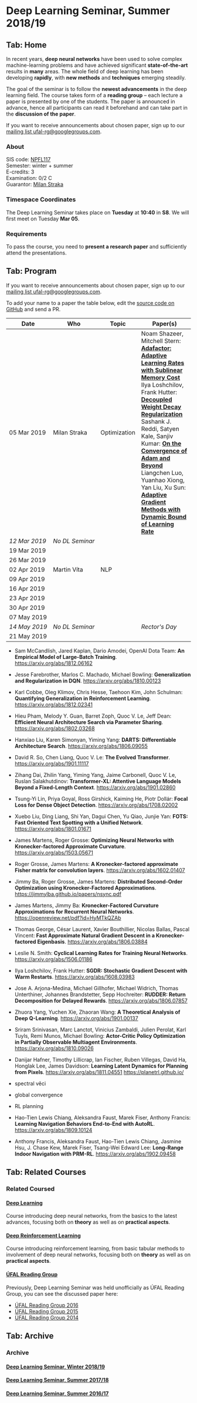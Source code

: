 # Deep Learning Seminar, Summer 2018/19

## Tab: Home

In recent years, **deep neural networks** have been used to solve complex
machine-learning problems and have achieved significant **state-of-the-art**
results in **many** areas. The whole field of deep learning has been developing
**rapidly**, with **new methods** and **techniques** emerging steadily.

The goal of the seminar is to follow the **newest advancements** in the deep
learning field. The course takes form of a **reading group** – each lecture
a paper is presented by one of the students. The paper is announced in advance,
hence all participants can read it beforehand and can take part in the
**discussion of the paper**.

If you want to receive announcements about chosen paper, sign up to our
[mailing list ufal-rg@googlegroups.com](https://groups.google.com/forum/#!forum/ufal-rg).

### About

SIS code: [NPFL117](https://is.cuni.cz/studium/eng/predmety/index.php?do=predmet&kod=NPFL117)<br>
Semester: winter + summer<br>
E-credits: 3<br>
Examination: 0/2 C<br>
Guarantor: [Milan Straka](https://ufal.mff.cuni.cz/milan-straka)

### Timespace Coordinates

The Deep Learning Seminar takes place on **Tuesday** at **10:40** in **S8**. We will first meet on Tuesday **Mar 05**.

### Requirements

To pass the course, you need to **present a research paper** and sufficiently
attend the presentations.

## Tab: Program

If you want to receive announcements about chosen paper, sign up to our
[mailing list ufal-rg@googlegroups.com](https://groups.google.com/forum/#!forum/ufal-rg).

To add your name to a paper the table below, edit the
[source code on GitHub](https://github.com/ufal/npfl117/edit/master/1819-summer/README.md) and send a PR.

<div class="program"><style>
  .program td { vertical-align: middle !important}
  .program tr>td:nth-of-type(1), .program tr>td:nth-of-type(2) {white-space: nowrap}
</style>

| Date        | Who                | Topic | Paper(s)
| ----        | ---                | ----- | --------
| 05 Mar 2019 | Milan Straka       | Optimization | Noam Shazeer, Mitchell Stern: **[Adafactor: Adaptive Learning Rates with Sublinear Memory Cost](https://arxiv.org/abs/1804.04235)**<br>Ilya Loshchilov, Frank Hutter: **[Decoupled Weight Decay Regularization](https://arxiv.org/abs/1711.05101)**<br>Sashank J. Reddi, Satyen Kale, Sanjiv Kumar: **[On the Convergence of Adam and Beyond](https://openreview.net/forum?id=ryQu7f-RZ)**<br>Liangchen Luo, Yuanhao Xiong, Yan Liu, Xu Sun: **[Adaptive Gradient Methods with Dynamic Bound of Learning Rate](https://openreview.net/forum?id=Bkg3g2R9FX)**
|*12 Mar 2019*|*No DL Seminar*     |              |
| 19 Mar 2019 |                    |              |
| 26 Mar 2019 |                    |              |
| 02 Apr 2019 | Martin Víta        | NLP          |
| 09 Apr 2019 |                    |              |
| 16 Apr 2019 |                    |              |
| 23 Apr 2019 |                    |              |
| 30 Apr 2019 |                    |              |
| 07 May 2019 |                    |              |
|*14 May 2019*|*No DL Seminar*     |              | *Rector's Day*
| 21 May 2019 |                    |              |


- Sam McCandlish, Jared Kaplan, Dario Amodei, OpenAI Dota Team: **An Empirical Model of Large-Batch Training**.  https://arxiv.org/abs/1812.06162

- Jesse Farebrother, Marlos C. Machado, Michael Bowling: **Generalization and Regularization in DQN**.  https://arxiv.org/abs/1810.00123
- Karl Cobbe, Oleg Klimov, Chris Hesse, Taehoon Kim, John Schulman: **Quantifying Generalization in Reinforcement Learning**.  https://arxiv.org/abs/1812.02341

- Hieu Pham, Melody Y. Guan, Barret Zoph, Quoc V. Le, Jeff Dean: **Efficient Neural Architecture Search via Parameter Sharing**.  https://arxiv.org/abs/1802.03268
- Hanxiao Liu, Karen Simonyan, Yiming Yang: **DARTS: Differentiable Architecture Search**.  https://arxiv.org/abs/1806.09055

- David R. So, Chen Liang, Quoc V. Le: **The Evolved Transformer**.  https://arxiv.org/abs/1901.11117
- Zihang Dai, Zhilin Yang, Yiming Yang, Jaime Carbonell, Quoc V. Le, Ruslan Salakhutdinov: **Transformer-XL: Attentive Language Models Beyond a Fixed-Length Context**.  https://arxiv.org/abs/1901.02860

- Tsung-Yi Lin, Priya Goyal, Ross Girshick, Kaiming He, Piotr Dollár: **Focal Loss for Dense Object Detection**.  https://arxiv.org/abs/1708.02002
- Xuebo Liu, Ding Liang, Shi Yan, Dagui Chen, Yu Qiao, Junjie Yan: **FOTS: Fast Oriented Text Spotting with a Unified Network**.  https://arxiv.org/abs/1801.01671

- James Martens, Roger Grosse: **Optimizing Neural Networks with Kronecker-factored Approximate Curvature**.  https://arxiv.org/abs/1503.05671
- Roger Grosse, James Martens: **A Kronecker-factored approximate Fisher matrix for convolution layers**.  https://arxiv.org/abs/1602.01407
- Jimmy Ba, Roger Grosse, James Martens: **Distributed Second-Order Optimization using Kronecker-Factored Approximations**. https://jimmylba.github.io/papers/nsync.pdf
- James Martens, Jimmy Ba: **Kronecker-Factored Curvature Approximations for Recurrent Neural Networks**. https://openreview.net/pdf?id=HyMTkQZAb
- Thomas George, César Laurent, Xavier Bouthillier, Nicolas Ballas, Pascal Vincent: **Fast Approximate Natural Gradient Descent in a Kronecker-factored Eigenbasis**.  https://arxiv.org/abs/1806.03884

- Leslie N. Smith: **Cyclical Learning Rates for Training Neural Networks**.  https://arxiv.org/abs/1506.01186
- Ilya Loshchilov, Frank Hutter: **SGDR: Stochastic Gradient Descent with Warm Restarts**.  https://arxiv.org/abs/1608.03983

- Jose A. Arjona-Medina, Michael Gillhofer, Michael Widrich, Thomas Unterthiner, Johannes Brandstetter, Sepp Hochreiter: **RUDDER: Return Decomposition for Delayed Rewards**.  https://arxiv.org/abs/1806.07857

- Zhuora Yang, Yuchen Xie, Zhaoran Wang: **A Theoretical Analysis of Deep Q-Learning**.  https://arxiv.org/abs/1901.00137
- Sriram Srinivasan, Marc Lanctot, Vinicius Zambaldi, Julien Perolat, Karl Tuyls, Remi Munos, Michael Bowling: **Actor-Critic Policy Optimization in Partially Observable Multiagent Environments**.  https://arxiv.org/abs/1810.09026

- Danijar Hafner, Timothy Lillicrap, Ian Fischer, Ruben Villegas, David Ha, Honglak Lee, James Davidson: **Learning Latent Dynamics for Planning from Pixels**.  https://arxiv.org/abs/1811.04551 https://planetrl.github.io/

- spectral věci

- global convergence

- RL planning
- Hao-Tien Lewis Chiang, Aleksandra Faust, Marek Fiser, Anthony Francis: **Learning Navigation Behaviors End-to-End with AutoRL**.  https://arxiv.org/abs/1809.10124
- Anthony Francis, Aleksandra Faust, Hao-Tien Lewis Chiang, Jasmine Hsu, J. Chase Kew, Marek Fiser, Tsang-Wei Edward Lee: **Long-Range Indoor Navigation with PRM-RL**.  https://arxiv.org/abs/1902.09458


## Tab: Related Courses

### Related Coursed

#### [Deep Learning](https://ufal.mff.cuni.cz/courses/npfl114)
Course introducing deep neural networks, from the basics to the latest advances,
focusing both on **theory** as well as on **practical aspects**.

#### [Deep Reinforcement Learning](https://ufal.mff.cuni.cz/courses/npfl122)
Course introducing reinforcement learning, from basic tabular methods to
involvement of deep neural networks, focusing both on **theory** as well as on
**practical aspects**.

#### [ÚFAL Reading Group](https://ufal.mff.cuni.cz/courses/rg)
Previously, Deep Learning Seminar was held unofficially as ÚFAL Reading Group,
you can see the discussed paper here:
- [ÚFAL Reading Group 2016](https://ufal.mff.cuni.cz/courses/rg/2016)
- [ÚFAL Reading Group 2015](https://ufal.mff.cuni.cz/courses/rg/2015)
- [ÚFAL Reading Group 2014](https://ufal.mff.cuni.cz/courses/rg/2014)

## Tab: Archive

### Archive

#### [Deep Learning Seminar, Winter 2018/19](https://ufal.mff.cuni.cz/courses/npfl117/1819-winter)

#### [Deep Learning Seminar, Summer 2017/18](https://ufal.mff.cuni.cz/courses/npfl117/1718-summer)

#### [Deep Learning Seminar, Summer 2016/17](https://ufal.mff.cuni.cz/courses/npfl117/1617-summer)
